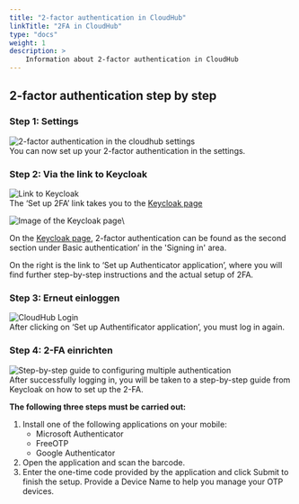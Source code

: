 ```yaml
---
title: "2-factor authentication in CloudHub"
linkTitle: "2FA in CloudHub"
type: "docs"
weight: 1
description: >
    Information about 2-factor authentication in CloudHub
---
```



## 2-factor authentication step by step

### Step 1: Settings

![2-factor authentication in the cloudhub settings](../img/2fa/2fa-settings-1.png)\
You can now set up your 2-factor authentication in the settings.

### Step 2: Via the link to Keycloak

![Link to Keycloak](../img/2fa/2fa-settings-2.png)\
The ‘Set up 2FA’ link takes you to the [Keycloak page](https://idm.psmanaged.com/realms/plusIDM/account/#/security/signingin)

![Image of the Keycloak page](../img/2fa/2fa-keycloak-page.png)\

On the [Keycloak page](https://idm.psmanaged.com/realms/plusIDM/account/#/security/signingin), 2-factor authentication can be found as the second section under Basic authentication’ in the 'Signing in' area.

On the right is the link to ‘Set up Authenticator application’, where you will find further step-by-step instructions and the actual setup of 2FA.

### Step 3: Erneut einloggen

![CloudHub Login](../img/2fa/2fa-cloudhub-login-1.png)\
After clicking on ‘Set up Authentificator application’, you must log in again.

### Step 4: 2-FA einrichten

![Step-by-step guide to configuring multiple authentication](../img/2fa/2fa-instruction-1.png)\
After successfully logging in, you will be taken to a step-by-step guide from Keycloak on how to set up the 2-FA.

**The following three steps must be carried out:**

1. Install one of the following applications on your mobile:
    - Microsoft Authenticator
    - FreeOTP
    - Google Authenticator
2. Open the application and scan the barcode.
3. Enter the one-time code provided by the application and click Submit to finish the setup. Provide a Device Name to help you manage your OTP devices.
